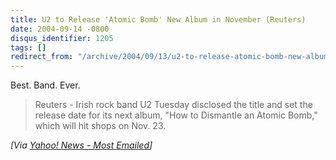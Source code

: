 ```yaml
---
title: U2 to Release 'Atomic Bomb' New Album in November (Reuters)
date: 2004-09-14 -0800
disqus_identifier: 1205
tags: []
redirect_from: "/archive/2004/09/13/u2-to-release-atomic-bomb-new-album-in-november-reuters.aspx/"
---
```


Best. Band. Ever.

> Reuters - Irish rock band U2 Tuesday disclosed the title and set the
> release date for its next album, "How to Dismantle an Atomic Bomb,"
> which will hit shops on Nov. 23.

*[Via [Yahoo! News - Most
Emailed](http://us.rd.yahoo.com/dailynews/rss/mostemailed/*http://story.news.yahoo.com/news?tmpl=story2&u=/nm/media_u2_album_dc)]*

